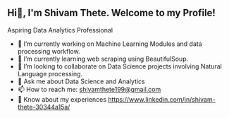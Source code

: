## Hi👋, I'm Shivam Thete. Welcome to my Profile!

<!--
**Shivamthete/Shivamthete** is a ✨ _special_ ✨ repository because its `README.md` (this file) appears on your GitHub profile.

Here are some ideas to get you started:
-->
Aspiring Data Analytics Professional
- 🔭 I’m currently working on Machine Learning Modules and data processing workflow.
- 🌱 I’m currently learning web scraping using BeautifulSoup.
- 👯 I’m looking to collaborate on Data Science projects involving Natural Language processing.
- 💬 Ask me about Data Science and Analytics
- 📫 How to reach me: shivamthete199@gmail.com
- 📄 Know about my experiences https://www.linkedin.com/in/shivam-thete-30344a15a/
<!--

-->
